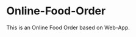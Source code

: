 # Online-Food-Order

This is an Online Food Order based on Web-App.


















































































































































































































































